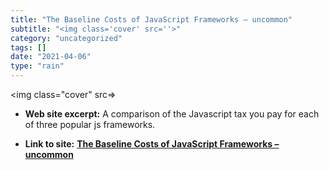 ```yaml
---
title: "The Baseline Costs of JavaScript Frameworks – uncommon"
subtitle: "<img class='cover' src=''>"
category: "uncategorized"
tags: []
date: "2021-04-06"
type: "rain"
---
```

<img class="cover" src=>



* **Web site excerpt:** A comparison of the Javascript tax you pay for each of three popular js frameworks.

* **Link to site:** **[The Baseline Costs of JavaScript Frameworks – uncommon](https://blog.uncommon.is/the-baseline-costs-of-javascript-frameworks-f768e2865d4a)**